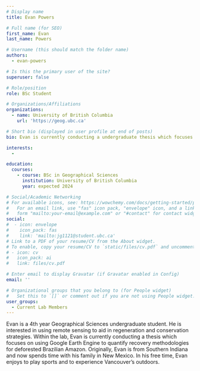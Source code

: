 ```yaml
---
# Display name
title: Evan Powers

# Full name (for SEO)
first_name: Evan 
last_name: Powers

# Username (this should match the folder name)
authors:
  - evan-powers

# Is this the primary user of the site?
superuser: false

# Role/position
role: BSc Student 

# Organizations/Affiliations
organizations:
  - name: University of British Columbia
    url: 'https://geog.ubc.ca'

# Short bio (displayed in user profile at end of posts)
bio: Evan is currently conducting a undergraduate thesis which focuses on using Google Earth Engine to quantify recovery methodologies for deforested Brazilian Amazon.

interests:
  - 

education:
  courses:
    - course: BSc in Geographical Sciences
      institution: University of British Columbia
      year: expected 2024

# Social/Academic Networking
# For available icons, see: https://wowchemy.com/docs/getting-started/page-builder/#icons
#   For an email link, use "fas" icon pack, "envelope" icon, and a link in the
#   form "mailto:your-email@example.com" or "#contact" for contact widget.
social:
#  - icon: envelope
#    icon_pack: fas
#    link: 'mailto:jg1121@student.ubc.ca'
# Link to a PDF of your resume/CV from the About widget.
# To enable, copy your resume/CV to `static/files/cv.pdf` and uncomment the lines below.
# - icon: cv
#   icon_pack: ai
#   link: files/cv.pdf

# Enter email to display Gravatar (if Gravatar enabled in Config)
email: ''

# Organizational groups that you belong to (for People widget)
#   Set this to `[]` or comment out if you are not using People widget.
user_groups:
  - Current Lab Members
---
```


Evan is a 4th year Geographical Sciences undergraduate student. He is interested in using remote sensing to aid in regeneration and conservation strategies. Within the lab, Evan is currently conducting a thesis which focuses on using Google Earth Engine to quantify recovery methodologies for deforested Brazilian Amazon. Originally, Evan is from Southern Indiana and now spends time with his family in New Mexico. In his free time, Evan enjoys to play sports and to experience Vancouver’s outdoors.
